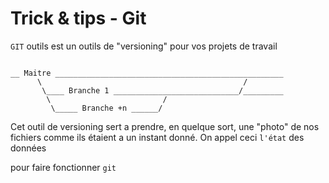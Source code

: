 # Trick & tips - Git

`GIT` outils est un outils de "versioning" pour vos projets de travail


```code

__ Maitre ___________________________________________________
      \                                             /
       \____ Branche 1 ____________________________/_________
        \                         /
         \_____ Branche +n ______/

```

Cet outil de versioning sert a prendre, en quelque sort, une "photo" de nos fichiers comme ils étaient a un instant donné. On appel ceci `l'état` des données

pour faire fonctionner `git` 